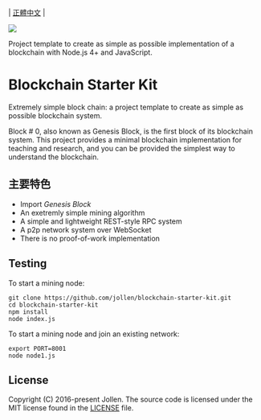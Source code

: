 | <a href="README_zh-TW.md">正體中文</a> |

<img src="http://block0.org/images/block0.org.jpg" />

Project template to create as simple as possible implementation of a blockchain with Node.js 4+ and JavaScript.

# Blockchain Starter Kit

Extremely simple block chain: a project template to create as simple as possible blockchain system.

Block # 0, also known as Genesis Block, is the first block of its blockchain system. This project provides a minimal blockchain implementation for teaching and research, and you can be provided the simplest way to understand the blockchain.

## 主要特色

* Import _Genesis Block_
* An exetremly simple mining algorithm
* A simple and lightweight REST-style RPC system
* A p2p network system over WebSocket
* There is no proof-of-work implementation

## Testing

To start a mining node:

```
git clone https://github.com/jollen/blockchain-starter-kit.git
cd blockchain-starter-kit
npm install
node index.js
```

To start a mining node and join an existing network:

```
export PORT=8001
node node1.js
```

## License

Copyright (C) 2016-present Jollen. The source code is licensed under the MIT license found in the [LICENSE](LICENSE) file.
